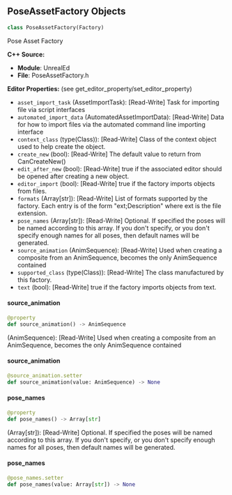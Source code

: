 ## PoseAssetFactory Objects

```python
class PoseAssetFactory(Factory)
```

Pose Asset Factory

**C++ Source:**

- **Module**: UnrealEd
- **File**: PoseAssetFactory.h

**Editor Properties:** (see get_editor_property/set_editor_property)

- ``asset_import_task`` (AssetImportTask):  [Read-Write] Task for importing file via script interfaces
- ``automated_import_data`` (AutomatedAssetImportData):  [Read-Write] Data for how to import files via the automated command line importing interface
- ``context_class`` (type(Class)):  [Read-Write] Class of the context object used to help create the object.
- ``create_new`` (bool):  [Read-Write] The default value to return from CanCreateNew()
- ``edit_after_new`` (bool):  [Read-Write] true if the associated editor should be opened after creating a new object.
- ``editor_import`` (bool):  [Read-Write] true if the factory imports objects from files.
- ``formats`` (Array[str]):  [Read-Write] List of formats supported by the factory. Each entry is of the form "ext;Description" where ext is the file extension.
- ``pose_names`` (Array[str]):  [Read-Write] Optional. If specified the poses will be named according to this array.
        If you don't specify, or you don't specify enough names for all poses, then default names will be generated.
- ``source_animation`` (AnimSequence):  [Read-Write] Used when creating a composite from an AnimSequence, becomes the only AnimSequence contained
- ``supported_class`` (type(Class)):  [Read-Write] The class manufactured by this factory.
- ``text`` (bool):  [Read-Write] true if the factory imports objects from text.

<a id="unreal.PoseAssetFactory.source_animation"></a>

#### source_animation

```python
@property
def source_animation() -> AnimSequence
```

(AnimSequence):  [Read-Write] Used when creating a composite from an AnimSequence, becomes the only AnimSequence contained

<a id="unreal.PoseAssetFactory.source_animation"></a>

#### source_animation

```python
@source_animation.setter
def source_animation(value: AnimSequence) -> None
```

<a id="unreal.PoseAssetFactory.pose_names"></a>

#### pose_names

```python
@property
def pose_names() -> Array[str]
```

(Array[str]):  [Read-Write] Optional. If specified the poses will be named according to this array.
      If you don't specify, or you don't specify enough names for all poses, then default names will be generated.

<a id="unreal.PoseAssetFactory.pose_names"></a>

#### pose_names

```python
@pose_names.setter
def pose_names(value: Array[str]) -> None
```

<a id="unreal.MaterialInterface"></a>